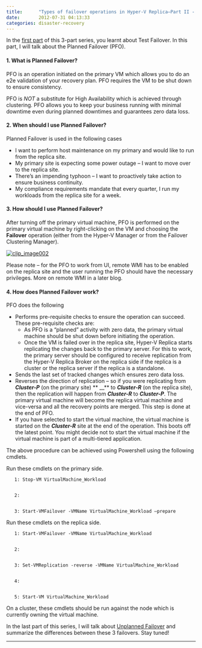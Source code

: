 ```yaml
---
title:      "Types of failover operations in Hyper-V Replica–Part II - Planned Failover"
date:       2012-07-31 04:13:33
categories: disaster-recovery
---
```

In the [first part](http://blogs.technet.com/b/virtualization/archive/2012/07/26/types-of-failover-operations-in-hyper-v-replica.aspx) of this 3-part series, you learnt about Test Failover. In this part, I will talk about the Planned Failover (PFO). 

#### 1\. What is Planned Failover? 

PFO is an operation initiated on the primary VM which allows you to do an e2e validation of your recovery plan. PFO requires the VM to be shut down to ensure consistency.

PFO is *NOT* a substitute for High Availability which is achieved through clustering. PFO allows you to keep your business running with minimal downtime even during planned downtimes and guarantees zero data loss. 

#### 2\. When should I use Planned Failover? 

Planned Failover is used in the following cases 

  * I want to perform host maintenance on my primary and would like to run from the replica site. 
  * My primary site is expecting some power outage – I want to move over to the replica site. 
  * There’s an impending typhoon – I want to proactively take action to ensure business continuity. 
  * My compliance requirements mandate that every quarter, I run my workloads from the replica site for a week. 



#### 3\. How should I use Planned Failover? 

After turning off the primary virtual machine, PFO is performed on the primary virtual machine by right-clicking on the VM and choosing the **Failover** operation (either from the Hyper-V Manager or from the Failover Clustering Manager).

[![clip_image002](https://msdnshared.blob.core.windows.net/media/TNBlogsFS/prod.evol.blogs.technet.com/CommunityServer.Blogs.Components.WeblogFiles/00/00/00/50/45/metablogapi/8510.clip_image002_thumb_16461DFD.png)](https://msdnshared.blob.core.windows.net/media/TNBlogsFS/prod.evol.blogs.technet.com/CommunityServer.Blogs.Components.WeblogFiles/00/00/00/50/45/metablogapi/6036.clip_image002_41F45748.png)

Please note – for the PFO to work from UI, remote WMI has to be enabled on the replica site and the user running the PFO should have the necessary privileges. More on remote WMI in a later blog.

#### 4\. How does Planned Failover work?

PFO does the following

  * Performs pre-requisite checks to ensure the operation can succeed. These pre-requisite checks are: 
    * As PFO is a “planned” activity with zero data, the primary virtual machine should be shut down before initiating the operation. 
    * Once the VM is failed over in the replica site, Hyper-V Replica starts replicating the changes back to the primary server. For this to work, the primary server should be configured to receive replication from the Hyper-V Replica Broker on the replica side if the replica is a cluster or the replica server if the replica is a standalone. 
  * Sends the last set of tracked changes which ensures zero data loss. 
  * Reverses the direction of replication – so if you were replicating from **_Cluster-P_** (on the primary site) ** __** to **_Cluster-R_** (on the replica site), then the replication will happen from **_Cluster-R_** to **_Cluster-P_**. The primary virtual machine will become the replica virtual machine and vice-versa and all the recovery points are merged. This step is done at the end of PFO. 
  * If you have selected to start the virtual machine, the virtual machine is started on the **_Cluster-R_** site at the end of the operation. This boots off the latest point. You might decide not to start the virtual machine if the virtual machine is part of a multi-tiered application. 



The above procedure can be achieved using Powershell using the following cmdlets. 

Run these cmdlets on the primary side.
    
    
       1: Stop-VM VirtualMachine_Workload
    
    
       2:  
    
    
       3: Start-VMFailover -VMName VirtualMachine_Workload –prepare

Run these cmdlets on the replica side.
    
    
       1: Start-VMFailover -VMName VirtualMachine_Workload
    
    
       2:  
    
    
       3: Set-VMReplication -reverse -VMName VirtualMachine_Workload
    
    
       4:  
    
    
       5: Start-VM VirtualMachine_Workload

On a cluster, these cmdlets should be run against the node which is currently owning the virtual machine.

In the last part of this series, I will talk about [Unplanned Failover](http://blogs.technet.com/b/virtualization/archive/2012/08/08/types-of-failover-operations-in-hyper-v-replica-part-iii-unplanned-failover.aspx) and summarize the differences between these 3 failovers. Stay tuned!

* * *
